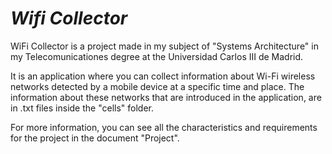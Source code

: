 # *Wifi Collector*

WiFi Collector is a project made in my subject of "Systems Architecture" in my Telecomunicationes degree at the Universidad Carlos III de Madrid.

It is an application where you can collect information about Wi-Fi wireless networks detected by a mobile device at a specific time and place. The information about these networks that are introduced in the application, are in .txt files inside the "cells" folder.

For more information, you can see all the characteristics and requirements for the project in the document "Project".
